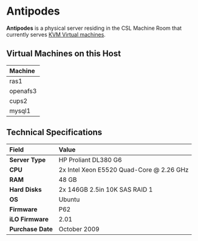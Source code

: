 # Antipodes

**Antipodes** is a physical server residing in the CSL Machine Room that currently serves [KVM Virtual machines](../../technologies/virtualization-stack/kvm.md).

## Virtual Machines on this Host

| Machine |
| :--- |
| ras1 |
| openafs3 |
| cups2 |
| mysql1 |

## Technical Specifications

| Field | Value |
| :--- | :--- |
| **Server Type** | HP Proliant DL380 G6 |
| **CPU** | 2x Intel Xeon E5520 Quad-Core @ 2.26 GHz |
| **RAM** | 48 GB |
| **Hard Disks** | 2x 146GB 2.5in 10K SAS RAID 1 |
| **OS** | Ubuntu |
| **Firmware** | P62 |
| **iLO Firmware** | 2.01 |
| **Purchase Date** | October 2009 |

